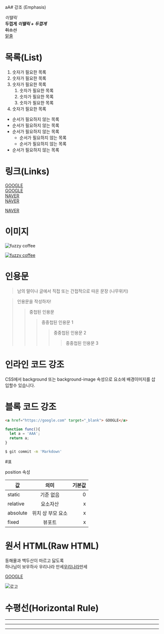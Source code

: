 aA# 강조 (Emphasis)

_이텔릭_  
**두껍게**
**_이텔릭 + 두껍게_**   
~~취소선~~    
<u>밑줄</u>

# 목록(List)

1. 숫자가 필요한 목록
1. 숫자가 필요한 목록
1. 숫자가 필요한 목록
    1. 숫자가 필요한 목록
    1. 숫자가 필요한 목록
    1. 숫자가 필요한 목록
1. 숫자가 필요한 목록

- 순서가 필요하지 않는 목록
- 순서가 필요하지 않는 목록
- 순서가 필요하지 않는 목록
    - 순서가 필요하지 않는 목록
    - 순서가 필요하지 않는 목록
- 순서가 필요하지 않는 목록

# 링크(Links)

<a href="https://google.com">GOOGLE</a>  
[GOOGLE](https://google.com)    
<a href="https://naver.com" title="naver로 이동">NAVER</a>  
[NAVER](https://naver.com "Naver로 이동
")  
<!-- 마크타운은 target 속성을 제공하지않으므로 HTML 태그 그대로사용 -->
<a href="https://naver.com" title="naver로 이동" target="_blank">NAVER</a>

# 이미지
![fuzzy coffee](https://elegant-lamington-27dbdc.netlify.app/images/logo.png)

[![fuzzy coffee](https://elegant-lamington-27dbdc.netlify.app/images/logo.png)](https://elegant-lamington-27dbdc.netlify.app/images/logo.png)

# 인용문

> 남의 말이나 글에서 직접 또는 간접적으로 따온 문장
> (나무위키)

> 인용문을 작성하자!
>> 중첩된 인용문
>>> 중중첩된 인용문 1
>>>> 중중첩된 인용문 2
>>>>> 중중첩된 인용문 3

# 인라인 코드 강조
CSS에서 background 또는 background-image
속성으로 요소에 배경이미지를 삽입할수 있습니다.

# 블록 코드 강조

```html
<a href="https://google.com" target="_blank"> GOOGLE</a>
```
```javascript
function func(){
  let a = 'AAA';
  return a;
} 
```
``` bash
$ git commit -m 'Markdown'
```

#표

position 속성

값 | 의미 | 기본값
--|:--:|--:
static | 기준 없음 | 0
relative | 요소자산 | x
absolute | 위치 상 부모 요소 | x
fixed | 뷰포트 | x

# 원서 HTML(Raw HTML)

동해물과 백두산이 마르고 닳도록  
하나님이 보우하사 우리나라 만세<span style="text-decoration:underline">우리나라</span>만세

<a href="https://google.com" target="_blank"> GOOGLE</a>

<img src="https://elegant-lamington-27dbdc.netlify.app/images/logo.png" alt="로고">

# 수평선(Horizontal Rule)

---
***
___